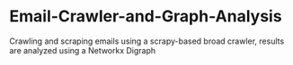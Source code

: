 # Email-Crawler-and-Graph-Analysis
Crawling and scraping emails using a scrapy-based broad crawler, results are analyzed using a Networkx Digraph
